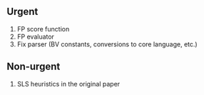 ## Urgent
1. FP score function
2. FP evaluator
3. Fix parser (BV constants, conversions to core language, etc.)

## Non-urgent
1. SLS heuristics in the original paper